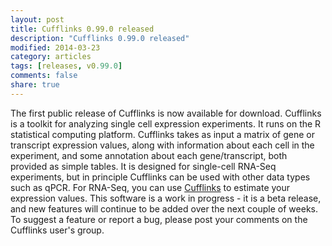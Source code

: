 ```yaml
---
layout: post
title: Cufflinks 0.99.0 released
description: "Cufflinks 0.99.0 released"
modified: 2014-03-23
category: articles
tags: [releases, v0.99.0]
comments: false
share: true
---
```


The first public release of Cufflinks is now available for download. Cufflinks is a toolkit for analyzing single cell expression experiments. It runs on the R statistical computing platform.
Cufflinks takes as input a matrix of gene or transcript expression values, along with information about each cell in the experiment, and some annotation about each gene/transcript, both provided as simple tables. It is designed for single-cell RNA-Seq experiments, but in principle Cufflinks can be used with other data types such as qPCR. For RNA-Seq, you can use [Cufflinks](http://cufflinks.cbcb.umd.edu) to estimate your expression values.
This software is a work in progress - it is a beta release, and new features will continue to be added over the next couple of weeks. To suggest a feature or report a bug, please post your comments on the Cufflinks user's group.
